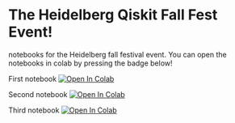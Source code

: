 # The Heidelberg Qiskit Fall Fest Event! 
notebooks for the Heidelberg fall festival event. You can open the notebooks in colab by pressing the badge below! 


First notebook [![Open In Colab](https://colab.research.google.com/assets/colab-badge.svg)](https://colab.research.google.com/github/HeidelbergQuantum/qiskitfallfest/blob/main/Lab%20A%20-%20First%20Steps.ipynb)

Second notebook  [![Open In Colab](https://colab.research.google.com/assets/colab-badge.svg)](https://colab.research.google.com/github/HeidelbergQuantum/qiskitfallfest/blob/main/Lab%20B%20-%20Quantum%20Enigmas.ipynb)

Third notebook  [![Open In Colab](https://colab.research.google.com/assets/colab-badge.svg)](https://colab.research.google.com/github/HeidelbergQuantum/qiskitfallfest/blob/main/Lab%20C%20-%20Dynamic%20Circuits.ipynb)




